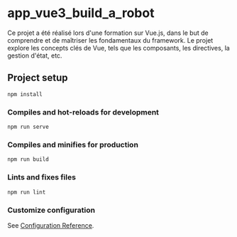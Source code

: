 # app_vue3_build_a_robot
Ce projet a été réalisé lors d'une formation sur Vue.js, dans le but de comprendre et de maîtriser les fondamentaux du framework. Le projet explore les concepts clés de Vue, tels que les composants, les directives, la gestion d'état, etc.

## Project setup
```
npm install
```

### Compiles and hot-reloads for development
```
npm run serve
```

### Compiles and minifies for production
```
npm run build
```

### Lints and fixes files
```
npm run lint
```

### Customize configuration
See [Configuration Reference](https://cli.vuejs.org/config/).
